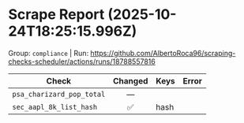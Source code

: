# Scrape Report (2025-10-24T18:25:15.996Z)

Group: `compliance`  |  Run: https://github.com/AlbertoRoca96/scraping-checks-scheduler/actions/runs/18788557816

| Check | Changed | Keys | Error |
|---|:---:|:--|:--|
| `psa_charizard_pop_total` | — |  |  |
| `sec_aapl_8k_list_hash` | ✅ | hash |  |
